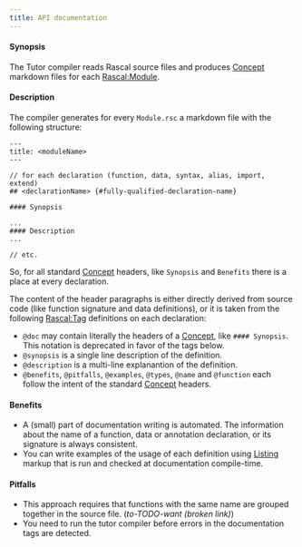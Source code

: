 ```yaml
---
title: API documentation
---
```


#### Synopsis

The Tutor compiler reads Rascal source files and produces [Concept](../..//Tutor/Concept) markdown files 
for each [Rascal:Module](../../Rascal/Declarations/Module).

#### Description

The compiler generates for every `Module.rsc` a markdown file with the following structure:

``````
---
title: <moduleName>
---

// for each declaration (function, data, syntax, alias, import, extend)
## <declarationName> {#fully-qualified-declaration-name}

#### Synopsis

...
#### Description
...

// etc.
``````

So, for all standard [Concept](../..//Tutor/Concept) headers, like `Synopsis` and `Benefits` there is a place at every declaration.

The content of the header paragraphs is either directly derived from source code (like function signature and data definitions), or it is taken from the following [Rascal:Tag](../../Rascal/Declarations/Tag) definitions on each declaration:
* `@doc` may contain literally the headers of a [Concept](../..//Tutor/Concept), like `#### Synopsis`. This notation is deprecated in favor of the tags below.
* `@synopsis` is a single line description of the definition.
* `@description` is a multi-line explanantion of the definition.
* `@benefits`, `@pitfalls`, `@examples`, `@types`, `@name` and `@function` each follow the intent of the standard [Concept](../..//Tutor/Concept) headers.


#### Benefits

* A (small) part of documentation writing is automated. The information about the name of a function, data or annotation declaration, or its signature is always consistent.
* You can write examples of the usage of each definition using [Listing](../../Tutor/Markup/InlineMarkup/Listing) markup that is run and checked at documentation compile-time.

#### Pitfalls 

* This approach requires that functions with the same name are grouped together in the source file. (_to-TODO-want (broken link)_)
* You need to run the tutor compiler before errors in the documentation tags are detected.

